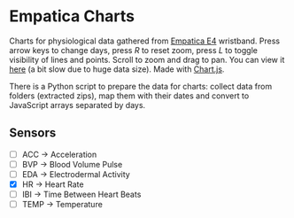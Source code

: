 # Empatica Charts

Charts for physiological data gathered from [Empatica E4](https://www.empatica.com/research/e4/) wristband. Press arrow keys to change days, press _R_ to reset zoom, press _L_ to toggle visibility of lines and points. Scroll to zoom and drag to pan. You can view it [here](empatica-charts.html) (a bit slow due to huge data size). Made with [Chart.js](https://www.chartjs.org).

There is a Python script to prepare the data for charts: collect data from folders (extracted zips), map them with their dates and convert to JavaScript arrays separated by days.

## Sensors

- [ ] ACC -> Acceleration
- [ ] BVP -> Blood Volume Pulse
- [ ] EDA -> Electrodermal Activity
- [x] HR -> Heart Rate
- [ ] IBI -> Time Between Heart Beats
- [ ] TEMP -> Temperature
